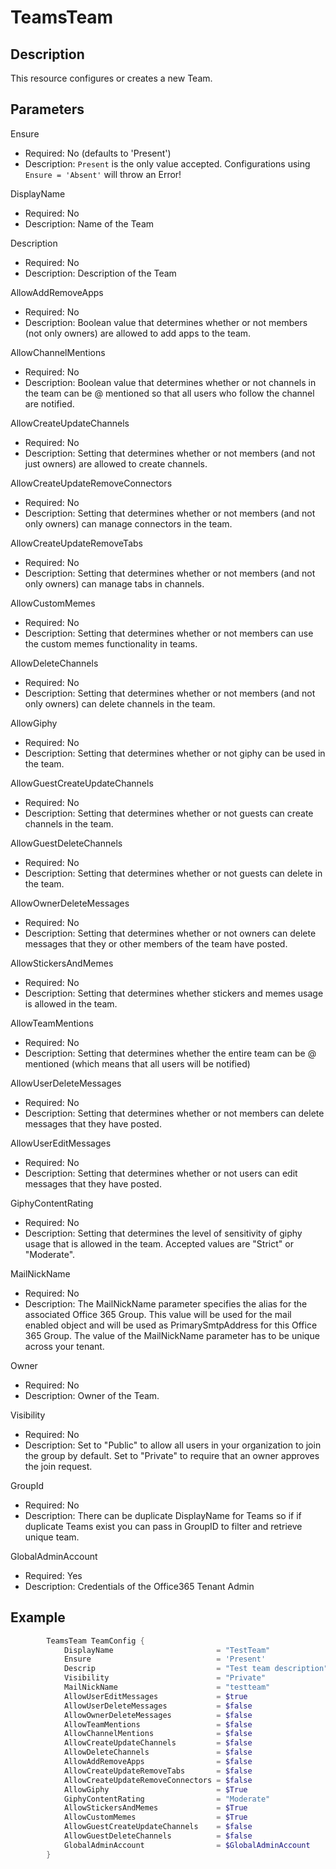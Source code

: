 # TeamsTeam

## Description

This resource configures or creates a new Team.

## Parameters

Ensure

- Required: No (defaults to 'Present')
- Description: `Present` is the only value accepted.
  Configurations using `Ensure = 'Absent'` will throw an Error!

DisplayName

- Required: No
- Description: Name of the Team

Description

- Required: No
- Description: Description of the Team

AllowAddRemoveApps

- Required: No
- Description: Boolean value that determines whether or not members
  (not only owners) are allowed to add apps to the team.

AllowChannelMentions

- Required: No
- Description: Boolean value that determines whether or not channels
  in the team can be @ mentioned so that all users who follow the
  channel are notified.

AllowCreateUpdateChannels

- Required: No
- Description: Setting that determines whether or not members (and not
  just owners) are allowed to create channels.

AllowCreateUpdateRemoveConnectors

- Required: No
- Description: Setting that determines whether or not members (and not
  only owners) can manage connectors in the team.

AllowCreateUpdateRemoveTabs

- Required: No
- Description: Setting that determines whether or not members (and not
  only owners) can manage tabs in channels.

AllowCustomMemes

- Required: No
- Description: Setting that determines whether or not members can
  use the custom memes functionality in teams.

AllowDeleteChannels

- Required: No
- Description: Setting that determines whether or not members (and not
  only owners) can delete channels in the team.

AllowGiphy

- Required: No
- Description: Setting that determines whether or not giphy can be
  used in the team.

AllowGuestCreateUpdateChannels

- Required: No
- Description: Setting that determines whether or not guests can create
  channels in the team.

AllowGuestDeleteChannels

- Required: No
- Description: Setting that determines whether or not guests can delete
  in the team.

AllowOwnerDeleteMessages

- Required: No
- Description: Setting that determines whether or not owners can delete
  messages that they or other members of the team have posted.

AllowStickersAndMemes

- Required: No
- Description: Setting that determines whether stickers and memes usage
  is allowed in the team.

AllowTeamMentions

- Required: No
- Description: Setting that determines whether the entire team can be @
  mentioned (which means that all users will be notified)

AllowUserDeleteMessages

- Required: No
- Description: Setting that determines whether or not members can delete
  messages that they have posted.

AllowUserEditMessages

- Required: No
- Description: Setting that determines whether or not users can edit
  messages that they have posted.

GiphyContentRating

- Required: No
- Description: Setting that determines the level of sensitivity of giphy
  usage that is allowed in the team. Accepted values are "Strict"
  or "Moderate".

MailNickName

- Required: No
- Description: The MailNickName parameter specifies the alias for the
  associated Office 365 Group. This value will be used for the mail
  enabled object and will be used as PrimarySmtpAddress for this
  Office 365 Group. The value of the MailNickName parameter has
  to be unique across your tenant.

Owner

- Required: No
- Description: Owner of the Team.

Visibility

- Required: No
- Description: Set to "Public" to allow all users in your organization to
  join the group by default. Set to "Private" to require that an owner
  approves the join request.

GroupId

- Required: No
- Description: There can be duplicate DisplayName for Teams so if
  if duplicate Teams exist you can pass in GroupID to filter and
  retrieve unique team.

GlobalAdminAccount

- Required: Yes
- Description: Credentials of the Office365 Tenant Admin

## Example

```PowerShell
        TeamsTeam TeamConfig {
            DisplayName                       = "TestTeam"
            Ensure                            = 'Present'
            Descrip                           = "Test team description"
            Visibility                        = "Private"
            MailNickName                      = "testteam"
            AllowUserEditMessages             = $true
            AllowUserDeleteMessages           = $false
            AllowOwnerDeleteMessages          = $false
            AllowTeamMentions                 = $false
            AllowChannelMentions              = $false
            AllowCreateUpdateChannels         = $false
            AllowDeleteChannels               = $false
            AllowAddRemoveApps                = $false
            AllowCreateUpdateRemoveTabs       = $false
            AllowCreateUpdateRemoveConnectors = $false
            AllowGiphy                        = $True
            GiphyContentRating                = "Moderate"
            AllowStickersAndMemes             = $True
            AllowCustomMemes                  = $True
            AllowGuestCreateUpdateChannels    = $false
            AllowGuestDeleteChannels          = $false
            GlobalAdminAccount                = $GlobalAdminAccount
        }
```
